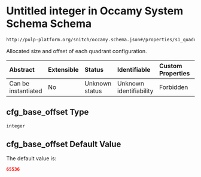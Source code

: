 # Untitled integer in Occamy System Schema Schema

```txt
http://pulp-platform.org/snitch/occamy.schema.json#/properties/s1_quadrant/properties/cfg_base_offset
```

Allocated size and offset of each quadrant configuration.

| Abstract            | Extensible | Status         | Identifiable            | Custom Properties | Additional Properties | Access Restrictions | Defined In                                                       |
| :------------------ | :--------- | :------------- | :---------------------- | :---------------- | :-------------------- | :------------------ | :--------------------------------------------------------------- |
| Can be instantiated | No         | Unknown status | Unknown identifiability | Forbidden         | Allowed               | none                | [occamy.schema.json*](occamy.schema.json "open original schema") |

## cfg_base_offset Type

`integer`

## cfg_base_offset Default Value

The default value is:

```json
65536
```

